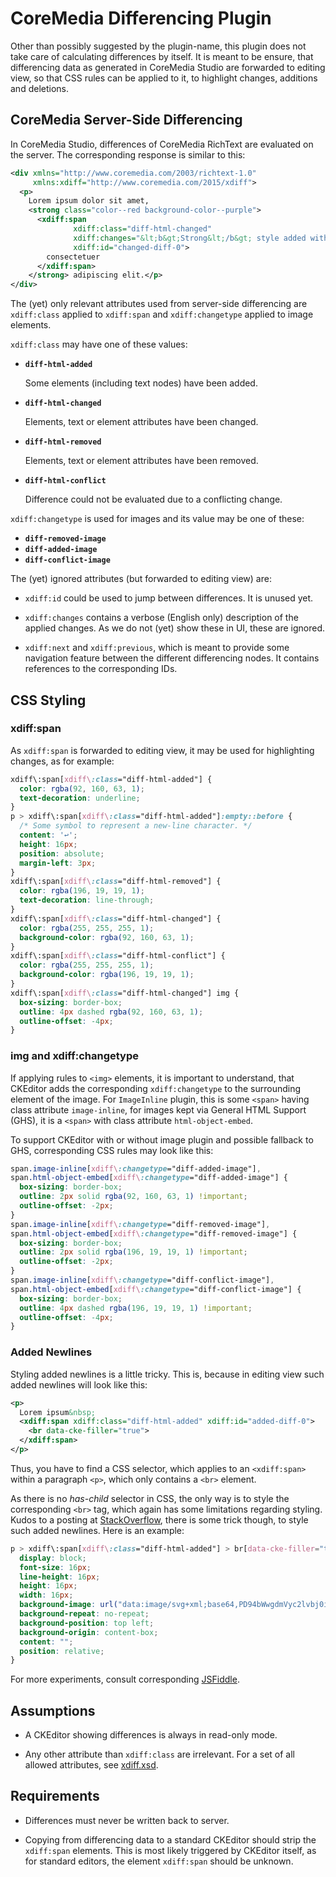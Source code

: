 CoreMedia Differencing Plugin
================================================================================

Other than possibly suggested by the plugin-name, this plugin does not take
care of calculating differences by itself. It is meant to be ensure, that
differencing data as generated in CoreMedia Studio are forwarded to editing
view, so that CSS rules can be applied to it, to highlight changes, additions
and deletions.

CoreMedia Server-Side Differencing
--------------------------------------------------------------------------------

In CoreMedia Studio, differences of CoreMedia RichText are evaluated on the
server. The corresponding response is similar to this:

```xml
<div xmlns="http://www.coremedia.com/2003/richtext-1.0"
     xmlns:xdiff="http://www.coremedia.com/2015/xdiff">
  <p>
    Lorem ipsum dolor sit amet,
    <strong class="color--red background-color--purple">
      <xdiff:span
              xdiff:class="diff-html-changed"
              xdiff:changes="&lt;b&gt;Strong&lt;/b&gt; style added with class color--red background-color--purple."
              xdiff:id="changed-diff-0">
        consectetuer
      </xdiff:span>
    </strong> adipiscing elit.</p>
</div>
```

The (yet) only relevant attributes used from server-side differencing are
`xdiff:class` applied to `xdiff:span` and `xdiff:changetype` applied to
image elements.

`xdiff:class` may have one of these values:

* **`diff-html-added`**

  Some elements (including text nodes) have been added.

* **`diff-html-changed`**

  Elements, text or element attributes have been changed.

* **`diff-html-removed`**

  Elements, text or element attributes have been removed.

* **`diff-html-conflict`**

  Difference could not be evaluated due to a conflicting change.


`xdiff:changetype` is used for images and its value may be one of these:

* **`diff-removed-image`**
* **`diff-added-image`**
* **`diff-conflict-image`**

The (yet) ignored attributes (but forwarded to editing view) are:

* `xdiff:id` could be used to jump between differences. It is unused yet.

* `xdiff:changes` contains a verbose (English only) description of the applied
changes. As we do not (yet) show these in UI, these are ignored.

* `xdiff:next` and `xdiff:previous`, which is meant to provide some navigation
  feature between the different differencing nodes. It contains references to
  the corresponding IDs.

CSS Styling
--------------------------------------------------------------------------------

### xdiff:span

As `xdiff:span` is forwarded to editing view, it may be used for highlighting
changes, as for example:

```css
xdiff\:span[xdiff\:class="diff-html-added"] {
  color: rgba(92, 160, 63, 1);
  text-decoration: underline;
}
p > xdiff\:span[xdiff\:class="diff-html-added"]:empty::before {
  /* Some symbol to represent a new-line character. */
  content: '↩';
  height: 16px;
  position: absolute;
  margin-left: 3px;
}
xdiff\:span[xdiff\:class="diff-html-removed"] {
  color: rgba(196, 19, 19, 1);
  text-decoration: line-through;
}
xdiff\:span[xdiff\:class="diff-html-changed"] {
  color: rgba(255, 255, 255, 1);
  background-color: rgba(92, 160, 63, 1);
}
xdiff\:span[xdiff\:class="diff-html-conflict"] {
  color: rgba(255, 255, 255, 1);
  background-color: rgba(196, 19, 19, 1);
}
xdiff\:span[xdiff\:class="diff-html-changed"] img {
  box-sizing: border-box;
  outline: 4px dashed rgba(92, 160, 63, 1);
  outline-offset: -4px;
}
```

### img and xdiff:changetype

If applying rules to `<img>` elements, it is important to understand, that
CKEditor adds the corresponding `xdiff:changetype` to the surrounding element
of the image. For `ImageInline` plugin, this is some `<span>` having class
attribute `image-inline`, for images kept via General HTML Support (GHS), it
is a `<span>` with class attribute `html-object-embed`.

To support CKEditor with or without image plugin and possible fallback to
GHS, corresponding CSS rules may look like this:

```css
span.image-inline[xdiff\:changetype="diff-added-image"],
span.html-object-embed[xdiff\:changetype="diff-added-image"] {
  box-sizing: border-box;
  outline: 2px solid rgba(92, 160, 63, 1) !important;
  outline-offset: -2px;
}
span.image-inline[xdiff\:changetype="diff-removed-image"],
span.html-object-embed[xdiff\:changetype="diff-removed-image"] {
  box-sizing: border-box;
  outline: 2px solid rgba(196, 19, 19, 1) !important;
  outline-offset: -2px;
}
span.image-inline[xdiff\:changetype="diff-conflict-image"],
span.html-object-embed[xdiff\:changetype="diff-conflict-image"] {
  box-sizing: border-box;
  outline: 4px dashed rgba(196, 19, 19, 1) !important;
  outline-offset: -4px;
}
```

### Added Newlines

Styling added newlines is a little tricky. This is, because in editing view
such added newlines will look like this:

```xml
<p>
  Lorem ipsum&nbsp;
  <xdiff:span xdiff:class="diff-html-added" xdiff:id="added-diff-0">
    <br data-cke-filler="true">
  </xdiff:span>
</p>
```

Thus, you have to find a CSS selector, which applies to an `<xdiff:span>` within
a paragraph `<p>`, which only contains a `<br>` element.

As there is no _has-child_ selector in CSS, the only way is to style the
corresponding `<br>` tag, which again has some limitations regarding styling.
Kudos to a posting at [StackOverflow](https://stackoverflow.com/questions/899252/can-you-target-br-with-css),
there is some trick though, to style such added newlines. Here is an example:

```css
p > xdiff\:span[xdiff\:class="diff-html-added"] > br[data-cke-filler="true"]:only-child {
  display: block;
  font-size: 16px;
  line-height: 16px;
  height: 16px;
  width: 16px;
  background-image: url("data:image/svg+xml;base64,PD94bWwgdmVyc2lvbj0iMS4wIiBlbmNvZGluZz0idXRmLTgiPz4KPHN2ZyB4bWxucz0iaHR0cDovL3d3dy53My5vcmcvMjAwMC9zdmciCiAgICAgeD0iMHB4IgogICAgIHk9IjBweCIKICAgICB3aWR0aD0iMTZweCIKICAgICBoZWlnaHQ9IjE2cHgiCiAgICAgdmlld0JveD0iMCAwIDE2IDE2Ij4KPHBvbHlnb24gZmlsbD0icmdiKDkyLCAxNjAsIDYzKSIgcG9pbnRzPSIxMSw0IDExLDYgMTMsNiAxMyw5IDUsOSA1LDYgMSwxMCA1LDE0IDUsMTEgMTUsMTEgMTUsOSAxNSw2IDE1LDQiLz4KPC9zdmc+Cg==");
  background-repeat: no-repeat;
  background-position: top left;
  background-origin: content-box;
  content: "";
  position: relative;
}
```

For more experiments, consult corresponding [JSFiddle](https://jsfiddle.net/de67wxvs/).

Assumptions
--------------------------------------------------------------------------------

* A CKEditor showing differences is always in read-only mode.

* Any other attribute than `xdiff:class` are irrelevant. For a set of all
  allowed attributes, see [xdiff.xsd][].

Requirements
--------------------------------------------------------------------------------

* Differences must never be written back to server.

* Copying from differencing data to a standard CKEditor should strip the
  `xdiff:span` elements. This is most likely triggered by CKEditor itself,
  as for standard editors, the element `xdiff:span` should be unknown.

[xdiff.xsd]: <./xdiff.xsd> "XDiff Schema"
